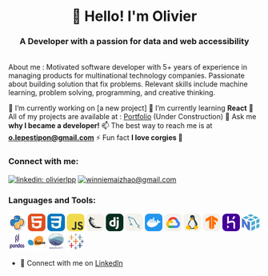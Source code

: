 <h1 align="center">👋 Hello! I'm Olivier</h1>
<h3 align="center">A Developer with a passion for data and web accessibility</h3>

<br> 
About me : Motivated software developer with 5+ years of experience in managing products for multinational technology companies. Passionate about building solution that fix problems. Relevant skills include machine learning, problem solving, programming, and creative thinking. 
<br> 

🔭 I’m currently working on [a new project]
🌱 I’m currently learning **React**
🎯 All of my projects are available at : [Portfolio](https://olivierlpp.github.io/) (Under Construction)
💬 Ask me **why I became a developer!**
📫 The best way to reach me is at **o.lepestipon@gmail.com**
⚡ Fun fact **I love corgies 🐶**

<h3 align="left">Connect with me:</h3>
<p align="left">
<a href="https://www.linkedin.com/in/olivierlepestipon/" target="blank"><img align="center" src="https://raw.githubusercontent.com/rahuldkjain/github-profile-readme-generator/master/src/images/icons/Social/linked-in-alt.svg" alt="linkedin: olivierlpp" height="30" width="40" /></a>
<a href="mailto:o.lepestipon@gmail.com" target="blank"><img align="center" src="https://upload.wikimedia.org/wikipedia/commons/thumb/7/7e/Gmail_icon_%282020%29.svg/1024px-Gmail_icon_%282020%29.svg.png?20201210105308" alt="winniemaizhao@gmail.com" height="30" width="40" /></a>
</p>

<h3 align="left">Languages and Tools:</h3>

<a href="https://www.python.org/" title="Python"><img src="icons/python.png" alt="Python" width="35px" height="35px"></a>
<a href="https://www.python.org/" title="HTML"><img src="icons/HTML.svg" alt="HTML" width="35px" height="35px"></a> 
<a href="https://www.python.org/" title="CSS"><img src="icons/CSS.svg" alt="CSS" width="35px" height="35px"></a> 
<a href="https://www.python.org/" title="JavaScript"><img src="icons/JavaScript.svg" alt="JavaScript" width="35px" height="35px"></a>
<a href="https://www.python.org/" title="Flask++"><img src="icons/Flask-Light.svg" alt="Flask" width="35px" height="35px"></a> 
<a href="https://www.python.org/" title="Django"><img src="icons/Django.svg" alt="Django" width="35px" height="35px"></a> 
<a href="https://www.python.org/" title="MySql"><img src="icons/MySQL-Light.svg" alt="MySql" width="35px" height="35px"></a> 
<a href="https://www.python.org/" title="Docker"><img src="icons/Docker.svg" alt="Docker" width="35px" height="35px"></a> 
<a href="https://www.python.org/" title="GCP"><img src="icons/GCP-Light.svg" alt="GCP" width="35px" height="35px"></a> 
<a href="https://www.python.org/" title="Linux"><img src="icons/Linux-Light.svg" alt="Linux" width="35px" height="35px"></a>
<a href="https://www.python.org/" title="TensorFlow"><img src="icons/TensorFlow-Light.svg" alt="TensorFlow" width="35px" height="35px"></a>
<a href="https://www.python.org/" title="Heroku"><img src="icons/Heroku.svg" alt="Heroku" width="35px" height="35px"></a>
<a href="https://www.python.org/" title="Numpy"><img src="icons/numpy.png" alt="Numpy" width="35px" height="35px"></a>
<a href="https://www.python.org/" title="Pandas"><img src="icons/pandas.svg" alt="Pandas" width="35px" height="35px"></a>
<a href="https://www.python.org/" title="ScikitLearn"><img src="icons/scikit.png" alt="ScikiLearn" width="35px" height="35px"></a>
<a href="https://www.python.org/" title="Seaborn"><img src="icons/seaborn.svg" alt="Seaborn" width="35px" height="35px"></a>
<a href="https://www.python.org/" title="Tableau"><img src="icons/tableau.png" alt="Tableau" width="35px" height="35px"></a>
<br> 



- :office: Connect with me on [LinkedIn](https://www.linkedin.com/in/olivierlepestipon/)


